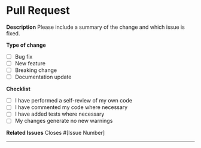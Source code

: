 # Pull Request

**Description**
Please include a summary of the change and which issue is fixed.

**Type of change**
- [ ] Bug fix
- [ ] New feature
- [ ] Breaking change
- [ ] Documentation update

**Checklist**
- [ ] I have performed a self-review of my own code
- [ ] I have commented my code where necessary
- [ ] I have added tests where necessary
- [ ] My changes generate no new warnings

**Related Issues**
Closes #[Issue Number]

---